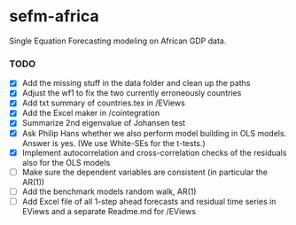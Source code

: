 # sefm-africa
Single Equation Forecasting modeling on African GDP data.

### TODO

- [x] Add the missing stuff in the data folder and clean up the paths
- [x] Adjust the wf1 to fix the two currently erroneously countries
- [x] Add txt summary of countries.tex in /EViews
- [x] Add the Excel maker in /cointegration
- [x] Summarize 2nd eigenvalue of Johansen test
- [x] Ask Philip Hans whether we also perform model building in OLS models. Answer is yes. (We use White-SEs for the t-tests.)
- [x] Implement autocorrelation and cross-correlation checks of the residuals also for the OLS models
- [ ] Make sure the dependent variables are consistent (in particular the AR(1))
- [ ] Add the benchmark models random walk, AR(1)
- [ ] Add Excel file of all 1-step ahead forecasts and residual time series in EViews and a separate Readme.md for /EViews